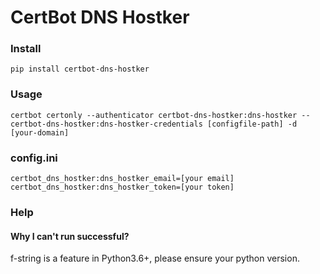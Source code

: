 # CertBot DNS Hostker

### Install
```
pip install certbot-dns-hostker
```

### Usage
```
certbot certonly --authenticator certbot-dns-hostker:dns-hostker --certbot-dns-hostker:dns-hostker-credentials [configfile-path] -d [your-domain]
```

### config.ini
```
certbot_dns_hostker:dns_hostker_email=[your email]
certbot_dns_hostker:dns_hostker_token=[your token]
```

### Help
#### Why I can't run successful?

f-string is a feature in Python3.6+, please ensure your python version.